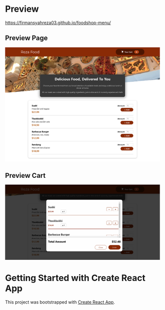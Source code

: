 # Preview

https://firmansyahreza03.github.io/foodshop-menu/

## Preview Page

![Preview-page](Preview-page.png)

## Preview Cart

![Preview-cart](Preview-cart.png)

# Getting Started with Create React App

This project was bootstrapped with [Create React App](https://github.com/facebook/create-react-app).
